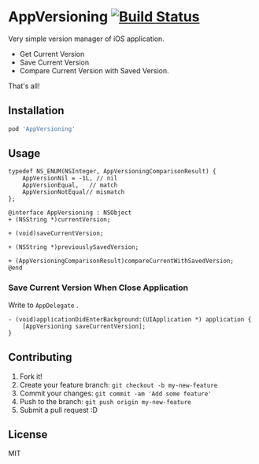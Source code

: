 # AppVersioning [![Build Status](https://travis-ci.org/azu/AppVersioning.png)](https://travis-ci.org/azu/AppVersioning)

Very simple version manager of iOS application.

- Get Current Version
- Save Current Version
- Compare Current Version with Saved Version.

That's all!

## Installation

``` sh
pod 'AppVersioning'
```

## Usage

``` objc
typedef NS_ENUM(NSInteger, AppVersioningComparisonResult) {
    AppVersionNil = -1L, // nil
    AppVersionEqual,   // match
    AppVersionNotEqual// mismatch
};

@interface AppVersioning : NSObject
+ (NSString *)currentVersion;

+ (void)saveCurrentVersion;

+ (NSString *)previouslySavedVersion;

+ (AppVersioningComparisonResult)compareCurrentWithSavedVersion;
@end
```


### Save Current Version When Close Application

Write to `AppDelegate` .

```objc
- (void)applicationDidEnterBackground:(UIApplication *) application {
    [AppVersioning saveCurrentVersion];
}
```

## Contributing

1. Fork it!
2. Create your feature branch: `git checkout -b my-new-feature`
3. Commit your changes: `git commit -am 'Add some feature'`
4. Push to the branch: `git push origin my-new-feature`
5. Submit a pull request :D

## License

MIT